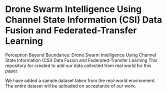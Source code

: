 # Drone Swarm Intelligence Using Channel State Information (CSI) Data Fusion and Federated-Transfer Learning
Perception Beyond Boundaries: Drone Swarm Intelligence Using Channel State Information (CSI) Data Fusion and Federated-Transfer Learning
This repository for created to add our data collected from real world for this paper. 

We have added a sample dataset taken from the real-world environment. The entire dataset will be uploaded on acceptance of our work.
